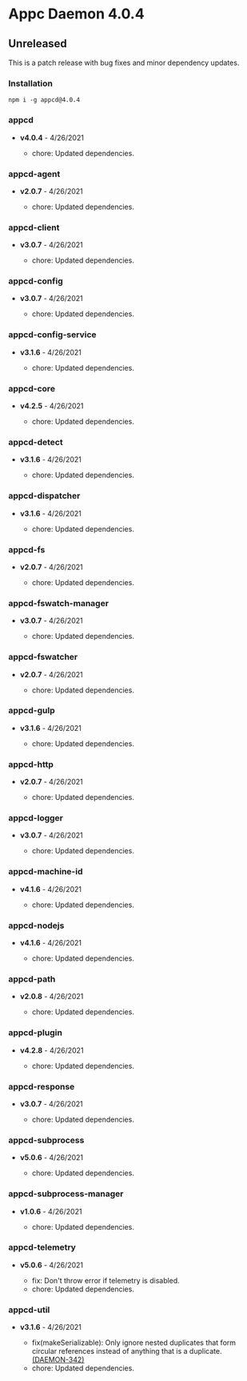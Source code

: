 # Appc Daemon 4.0.4

## Unreleased

This is a patch release with bug fixes and minor dependency updates.

### Installation

```
npm i -g appcd@4.0.4
```

### appcd

 * **v4.0.4** - 4/26/2021

   * chore: Updated dependencies.

### appcd-agent

 * **v2.0.7** - 4/26/2021

   * chore: Updated dependencies.

### appcd-client

 * **v3.0.7** - 4/26/2021

   * chore: Updated dependencies.

### appcd-config

 * **v3.0.7** - 4/26/2021

   * chore: Updated dependencies.

### appcd-config-service

 * **v3.1.6** - 4/26/2021

   * chore: Updated dependencies.

### appcd-core

 * **v4.2.5** - 4/26/2021

   * chore: Updated dependencies.

### appcd-detect

 * **v3.1.6** - 4/26/2021

   * chore: Updated dependencies.

### appcd-dispatcher

 * **v3.1.6** - 4/26/2021

   * chore: Updated dependencies.

### appcd-fs

 * **v2.0.7** - 4/26/2021

   * chore: Updated dependencies.

### appcd-fswatch-manager

 * **v3.0.7** - 4/26/2021

   * chore: Updated dependencies.

### appcd-fswatcher

 * **v2.0.7** - 4/26/2021

   * chore: Updated dependencies.

### appcd-gulp

 * **v3.1.6** - 4/26/2021

   * chore: Updated dependencies.

### appcd-http

 * **v2.0.7** - 4/26/2021

   * chore: Updated dependencies.

### appcd-logger

 * **v3.0.7** - 4/26/2021

   * chore: Updated dependencies.

### appcd-machine-id

 * **v4.1.6** - 4/26/2021

   * chore: Updated dependencies.

### appcd-nodejs

 * **v4.1.6** - 4/26/2021

   * chore: Updated dependencies.

### appcd-path

 * **v2.0.8** - 4/26/2021

   * chore: Updated dependencies.

### appcd-plugin

 * **v4.2.8** - 4/26/2021

   * chore: Updated dependencies.

### appcd-response

 * **v3.0.7** - 4/26/2021

   * chore: Updated dependencies.

### appcd-subprocess

 * **v5.0.6** - 4/26/2021

   * chore: Updated dependencies.

### appcd-subprocess-manager

 * **v1.0.6** - 4/26/2021

   * chore: Updated dependencies.

### appcd-telemetry

 * **v5.0.6** - 4/26/2021

   * fix: Don't throw error if telemetry is disabled.
   * chore: Updated dependencies.

### appcd-util

 * **v3.1.6** - 4/26/2021

   * fix(makeSerializable): Only ignore nested duplicates that form circular references instead of
     anything that is a duplicate. [(DAEMON-342)](https://jira.appcelerator.org/browse/DAEMON-342)
   * chore: Updated dependencies.